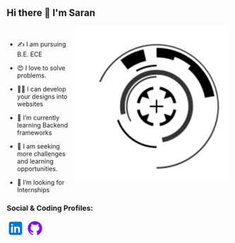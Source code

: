 ## Hi there 👋 I'm Saran

<img align="right" height="350" width="350" src="https://raw.githubusercontent.com/saran-3012/automatic-svg-spinner/main/spinner-color.svg" alt="Spinner">

<br />

- ✍️ I am pursuing B.E. ECE

- 😍 I love to solve problems.
  
- 👨‍💻 I can develop your designs into websites
  
- 🌱 I’m currently learning Backend frameworks
  
- 🧐 I am seeking more challenges and learning opportunities.
  
- 🤔 I’m looking for Internships

### Social & Coding Profiles:
<a href="https://www.linkedin.com/in/saran3012/"><img width="40" height="40" src="https://raw.githubusercontent.com/saran-3012/saran-3012/main/assets/linked-in.svg" alt="LinkedIn"/></a>
<a href="https://github.com/saran-3012"><img width="40" height="40" src="https://raw.githubusercontent.com/saran-3012/saran-3012/main/assets/git-hub.svg" alt="GitHub"/></a>
